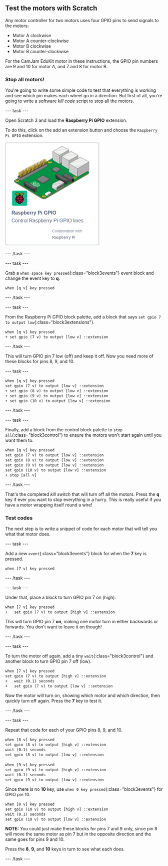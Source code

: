 ## Test the motors with Scratch

Any motor controller for two motors uses four GPIO pins to send signals to the motors:
+ Motor A clockwise
+ Motor A counter-clockwise
+ Motor B clockwise
+ Motor B counter-clockwise

For the CamJam EduKit motor in these instructions, the GPIO pin numbers are 9 and 10 for motor A, and 7 and 8 for motor B.

### Stop all motors!

You're going to write some simple code to test that everything is working and see which pin makes each wheel go in a direction. But first of all, you're going to write a software _kill code_ script to stop all the motors.

--- task ---

Open Scratch 3 and load the **Raspberry Pi GPIO** extension.

To do this, click on the add an extension button and choose the `Raspberry Pi GPIO` extension.

![Add the Raspberry Pi GPIO extension](images/testing_GPIOextension.png)

--- /task ---

--- task ---

Grab a `when space key pressed`{:class="block3events"} event block and change the event key to **q**.

```blocks3
when [q v] key pressed
```

--- /task ---

--- task ---

From the Raspberry Pi GPIO block palette, add a block that says `set gpio 7 to output low`{:class="block3extensions"}.

```blocks3
when [q v] key pressed
+ set gpio (7 v) to output [low v] ::extension
```

--- /task ---

This will turn GPIO pin 7 low (off) and keep it off. Now you need more of these blocks for pins 8, 9, and 10.

--- task ---

```blocks3
when [q v] key pressed
set gpio (7 v) to output [low v] ::extension
+ set gpio (8 v) to output [low v] ::extension
+ set gpio (9 v) to output [low v] ::extension
+ set gpio (10 v) to output [low v] ::extension
```

--- /task ---

--- task ---

Finally, add a block from the control block palette to `stop all`{:class="block3control"} to ensure the motors won't start again until you want them to.

```blocks3
when [q v] key pressed
set gpio (7 v) to output [low v] ::extension
set gpio (8 v) to output [low v] ::extension
set gpio (9 v) to output [low v] ::extension
set gpio (10 v) to output [low v] ::extension
+ stop [all v]
```

--- /task ---

That's the completed _kill switch_ that will turn off all the motors. Press the **q** key if ever you want to stop everything in a hurry. This is really useful if you have a motor wrapping itself round a wire!

### Test codes

The next step is to write a snippet of code for each motor that will tell you what that motor does.

--- task ---

Add a new `event`{:class="block3events"} block for when the **7** key is pressed.

```blocks3
when [7 v] key pressed
```

--- /task ---

--- task ---

Under that, place a block to turn GPIO pin 7 on (high).

```blocks3
when [7 v] key pressed
+   set gpio (7 v) to output [high v] ::extension
```

This will turn GPIO pin 7 **on**, making one motor turn in either backwards or forwards. You don't want to leave it on though!

--- /task ---

--- task ---

To turn the motor off again, add a tiny `wait`{:class="block3control"} and another block to turn GPIO pin 7 off (low).

```blocks3
when [7 v] key pressed
set gpio (7 v) to output [high v] ::extension
+   wait (0.1) seconds
+   set gpio (7 v) to output [low v] ::extension
```

Now the motor will turn on, showing which motor and which direction, then quickly turn off again. Press the **7** key to test it.

--- /task ---

--- task ---

Repeat that code for each of your GPIO pins 8, 9, and 10.

```blocks3
when [8 v] key pressed
set gpio (8 v) to output [high v] ::extension
wait (0.1) seconds
set gpio (8 v) to output [low v] ::extension

when [9 v] key pressed
set gpio (9 v) to output [high v] ::extension
wait (0.1) seconds
set gpio (9 v) to output [low v] ::extension
```

Since there is no **10** key, use `when 0 key pressed`{:class="block3events"} for GPIO pin 10.

```blocks3
when [0 v] key pressed
set gpio (10 v) to output [high v] ::extension
wait (0.1) seconds
set gpio (10 v) to output [low v] ::extension
```

**NOTE:** You could just make these blocks for pins 7 and 9 only, since pin 8 will move the same motor as pin 7 but in the opposite direction and the same goes for pins 9 and 10.

Press the **8**, **9**, and **10** keys in turn to see what each does.

--- /task ---
